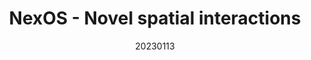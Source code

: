 ---
title: "NexOS - Novel spatial interactions"
team: "Sparsh Gupta | Prince Agarwal | Tarun Pahadiya | Karani Harsh Yogesh Meena"
tags: VR Quest Unity

video_provider: "youtube"
video_id:

header:
    teaser: /assets/img/projects/2023/course_project_5.jpg

overview: Add a short description of your project here. Here, you can mention about the type of application or game you have created. You may also mention bout the objectives of your project and the intent behind the concept. You can add certain details about the outcome, such as what the user will experience, in what medium and using what devices.


project-link:

active: "yes"
type: "course"
year: "2023"
date: 20230113

---